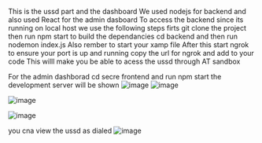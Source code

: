 This is the ussd part and the dashboard
We used nodejs for backend and also used React for the admin dasboard
To access the backend since its running on local host we use the following steps
firts git clone the project 
then run npm start to build the dependancies 
cd backend 
and then run nodemon index.js
Also rember to start your xamp file
After this start ngrok to ensure your port is up and running
copy the url for ngrok and add to your code
This willl make you be able to acess the ussd through AT sandbox


For the admin dashborad cd secre frontend  and run npm start the development server will be shown
![image](https://github.com/Kazenzi/Be-safe/assets/60341573/9f2661c1-86ac-4ca6-a026-c5148c20c3f2)
![image](https://github.com/Kazenzi/Be-safe/assets/60341573/dfa45441-5399-4d48-a1b1-3406d84248be)

![image](https://github.com/Kazenzi/Be-safe/assets/60341573/0a26605a-6309-417c-87f3-fe0acd81826d)

![image](https://github.com/Kazenzi/Be-safe/assets/60341573/240464cb-2b77-436c-a930-56e2204553aa)

you cna view the ussd as dialed
![image](https://github.com/Kazenzi/Be-safe/assets/60341573/4b8ac782-bf59-454c-9861-95bd13be580e)



